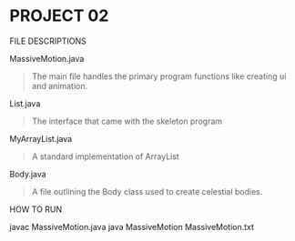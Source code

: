 # PROJECT 02

FILE DESCRIPTIONS

MassiveMotion.java
> The main file handles the primary program functions like creating ui and animation.

List.java
> The interface that came with the skeleton program
 
MyArrayList.java
> A standard implementation of ArrayList

Body.java
> A file outlining the Body class used to create celestial bodies.


HOW TO RUN

javac MassiveMotion.java
java MassiveMotion MassiveMotion.txt

